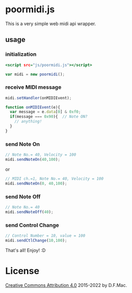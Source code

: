 # poormidi.js

This is a very simple web midi api wrapper.

## usage

### initialization

```index.html
<script src="js/poormidi.js"></script>
```

```js
var midi = new poormidi();
```

### receive MIDI message

```js
midi.setHandler(onMIDIEvent);

function onMIDIEvent(e){
  var message = e.data[0] & 0xf0;
  if(message === 0x90){  // Note ON?
    // anything!
  }
}
```

### send Note On

```js
// Note No.= 40, Velocity = 100
midi.sendNoteOn(40,100);
```

or

```js
// MIDI ch.=1, Note No.= 40, Velocity = 100
midi.sendNoteOn(0, 40,100);
```


### send Note Off

```js
// Note No.= 40
midi.sendNoteOff(40);
```

### send Control Change

```js
// Control Number = 10, value = 100
midi.sendCtlChange(10,100);
```

That's all!
Enjoy! :D

# License

[Creative Commons Attribution 4.0](http://creativecommons.org/licenses/by/4.0/legalcode) 2015-2022 by D.F.Mac.


